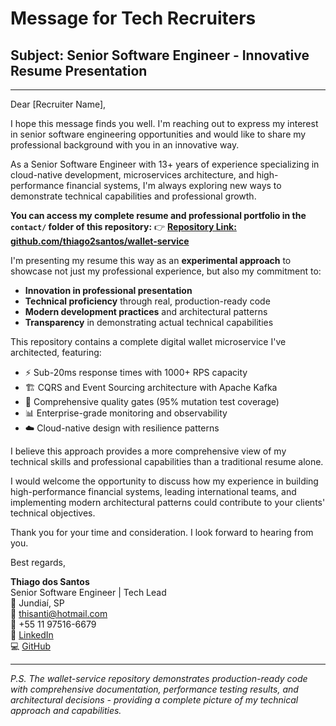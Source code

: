 # Message for Tech Recruiters

## Subject: Senior Software Engineer - Innovative Resume Presentation

---

Dear [Recruiter Name],

I hope this message finds you well. I'm reaching out to express my interest in senior software engineering opportunities and would like to share my professional background with you in an innovative way.

As a Senior Software Engineer with 13+ years of experience specializing in cloud-native development, microservices architecture, and high-performance financial systems, I'm always exploring new ways to demonstrate technical capabilities and professional growth.

**You can access my complete resume and professional portfolio in the `contact/` folder of this repository:**
👉 **[Repository Link: github.com/thiago2santos/wallet-service](https://github.com/thiago2santos/wallet-service)**

I'm presenting my resume this way as an **experimental approach** to showcase not just my professional experience, but also my commitment to:
- **Innovation in professional presentation**
- **Technical proficiency** through real, production-ready code
- **Modern development practices** and architectural patterns
- **Transparency** in demonstrating actual technical capabilities

This repository contains a complete digital wallet microservice I've architected, featuring:
- ⚡ Sub-20ms response times with 1000+ RPS capacity
- 🏗️ CQRS and Event Sourcing architecture with Apache Kafka
- 🔧 Comprehensive quality gates (95% mutation test coverage)
- 📊 Enterprise-grade monitoring and observability
- ☁️ Cloud-native design with resilience patterns

I believe this approach provides a more comprehensive view of my technical skills and professional capabilities than a traditional resume alone.

I would welcome the opportunity to discuss how my experience in building high-performance financial systems, leading international teams, and implementing modern architectural patterns could contribute to your clients' technical objectives.

Thank you for your time and consideration. I look forward to hearing from you.

Best regards,

**Thiago dos Santos**  
Senior Software Engineer | Tech Lead  
📍 Jundiaí, SP  
📧 thisanti@hotmail.com  
📱 +55 11 97516-6679  
🔗 [LinkedIn](https://www.linkedin.com/in/thiagodsantos921)  
💻 [GitHub](https://www.github.com/thiago2santos)

---

*P.S. The wallet-service repository demonstrates production-ready code with comprehensive documentation, performance testing results, and architectural decisions - providing a complete picture of my technical approach and capabilities.*
